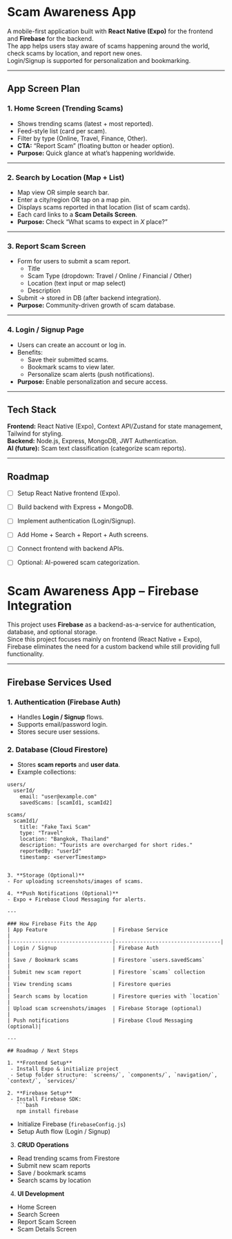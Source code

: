# Scam Awareness App

A mobile-first application built with **React Native (Expo)** for the frontend and **Firebase** for the backend.  
The app helps users stay aware of scams happening around the world, check scams by location, and report new ones.  
Login/Signup is supported for personalization and bookmarking.

---

## App Screen Plan

### 1. Home Screen (Trending Scams)
- Shows trending scams (latest + most reported).
- Feed-style list (card per scam).
- Filter by type (Online, Travel, Finance, Other).
- **CTA:** “Report Scam” (floating button or header option).
- **Purpose:** Quick glance at what’s happening worldwide.

---

### 2. Search by Location (Map + List)
- Map view OR simple search bar.
- Enter a city/region OR tap on a map pin.
- Displays scams reported in that location (list of scam cards).
- Each card links to a **Scam Details Screen**.
- **Purpose:** Check “What scams to expect in *X* place?”

---

### 3. Report Scam Screen
- Form for users to submit a scam report.
  - Title  
  - Scam Type (dropdown: Travel / Online / Financial / Other)  
  - Location (text input or map select)  
  - Description  
- Submit → stored in DB (after backend integration).
- **Purpose:** Community-driven growth of scam database.

---

### 4. Login / Signup Page
- Users can create an account or log in.
- Benefits:  
  - Save their submitted scams.  
  - Bookmark scams to view later.  
  - Personalize scam alerts (push notifications).  
- **Purpose:** Enable personalization and secure access.

---

## Tech Stack
**Frontend:** React Native (Expo), Context API/Zustand for state management, Tailwind for styling.  
**Backend:** Node.js, Express, MongoDB, JWT Authentication.  
**AI (future):** Scam text classification (categorize scam reports).  

---

## Roadmap
- [ ] Setup React Native frontend (Expo).  
- [ ] Build backend with Express + MongoDB.  
- [ ] Implement authentication (Login/Signup).  
- [ ] Add Home + Search + Report + Auth screens.  
- [ ] Connect frontend with backend APIs.  
- [ ] Optional: AI-powered scam categorization.  


# Scam Awareness App – Firebase Integration

This project uses **Firebase** as a backend-as-a-service for authentication, database, and optional storage.  
Since this project focuses mainly on frontend (React Native + Expo), Firebase eliminates the need for a custom backend while still providing full functionality.

---

## Firebase Services Used

### 1. Authentication (Firebase Auth)
- Handles **Login / Signup** flows.  
- Supports email/password login.  
- Stores secure user sessions.  

### 2. Database (Cloud Firestore)
- Stores **scam reports** and **user data**.  
- Example collections:
```plaintext
users/
  userId/
    email: "user@example.com"
    savedScams: [scamId1, scamId2]

scams/
  scamId1/
    title: "Fake Taxi Scam"
    type: "Travel"
    location: "Bangkok, Thailand"
    description: "Tourists are overcharged for short rides."
    reportedBy: "userId"
    timestamp: <serverTimestamp>


3. **Storage (Optional)**
- For uploading screenshots/images of scams.  

4. **Push Notifications (Optional)**
- Expo + Firebase Cloud Messaging for alerts.  

---

### How Firebase Fits the App
| App Feature                     | Firebase Service                   |
|---------------------------------|----------------------------------|
| Login / Signup                  | Firebase Auth                     |
| Save / Bookmark scams           | Firestore `users.savedScams`      |
| Submit new scam report          | Firestore `scams` collection      |
| View trending scams             | Firestore queries                 |
| Search scams by location        | Firestore queries with `location` |
| Upload scam screenshots/images  | Firebase Storage (optional)       |
| Push notifications              | Firebase Cloud Messaging (optional)|

---

## Roadmap / Next Steps

1. **Frontend Setup**
 - Install Expo & initialize project  
 - Setup folder structure: `screens/`, `components/`, `navigation/`, `context/`, `services/`  

2. **Firebase Setup**
 - Install Firebase SDK:  
   ```bash
   npm install firebase
   ```  
 - Initialize Firebase (`firebaseConfig.js`)  
 - Setup Auth flow (Login / Signup)  

3. **CRUD Operations**
 - Read trending scams from Firestore  
 - Submit new scam reports  
 - Save / bookmark scams  
 - Search scams by location  

4. **UI Development**
 - Home Screen  
 - Search Screen  
 - Report Scam Screen  
 - Scam Details Screen  




